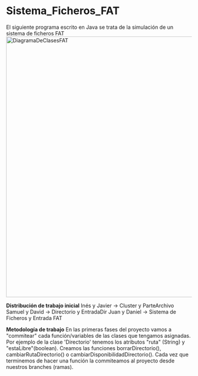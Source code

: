 # Sistema_Ficheros_FAT
El siguiente programa escrito en Java se trata de la simulación de un sistema de ficheros FAT
<img width="709" alt="DiagramaDeClasesFAT" src="https://github.com/Codemaster09/Sistema_Ficheros_FAT/assets/88286610/1c1666b6-b70c-4cd8-b7dd-378cb66866e5">

**Distribución de trabajo inicial**
Inés y Javier -> Cluster y ParteArchivo
Samuel y David -> Directorio y EntradaDir
Juan y Daniel -> Sistema de Ficheros y Entrada FAT

**Metodología de trabajo**
En las primeras fases del proyecto vamos a "commitear" cada función/variables de las clases que tengamos asignadas. Por ejemplo de la clase 'Directorio' tenemos los atributos "ruta" (String) y "estaLibre"(boolean). Creamos las funciones borrarDirectorio(), cambiarRutaDirectorio() o cambiarDisponibilidadDirectorio(). Cada vez que terminemos de hacer una función la commiteamos al proyecto desde nuestros branches (ramas). 
